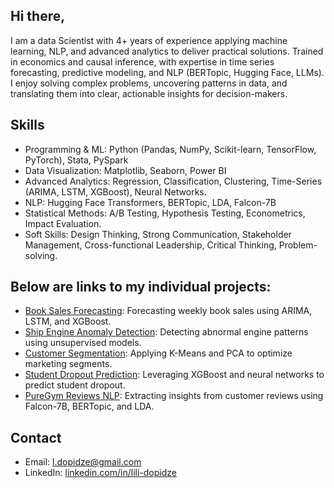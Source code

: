 ## Hi there, 

I am a data Scientist with 4+ years of experience applying machine learning, NLP, and advanced analytics to deliver practical solutions. Trained in economics and causal inference, with expertise in time series forecasting, predictive modeling, and NLP (BERTopic, Hugging Face, LLMs). I enjoy solving complex problems, uncovering patterns in data, and translating them into clear, actionable insights for decision-makers.

## Skills
- Programming & ML: Python (Pandas, NumPy, Scikit-learn, TensorFlow, PyTorch), Stata, PySpark
- Data Visualization: Matplotlib, Seaborn, Power BI
- Advanced Analytics: Regression, Classification, Clustering, Time-Series (ARIMA, LSTM, XGBoost), Neural Networks.
- NLP: Hugging Face Transformers, BERTopic, LDA, Falcon-7B
- Statistical Methods: A/B Testing, Hypothesis Testing, Econometrics, Impact Evaluation.
- Soft Skills: Design Thinking, Strong Communication, Stakeholder Management, Cross-functional Leadership, Critical Thinking, Problem-solving. 


## Below are links to my individual projects:

- [Book Sales Forecasting](https://github.com/LiliDopidze/book-sales-forecasting): Forecasting weekly book sales using ARIMA, LSTM, and XGBoost.  
- [Ship Engine Anomaly Detection](https://github.com/LiliDopidze/ship-engine-anomaly-detection): Detecting abnormal engine patterns using unsupervised models.  
- [Customer Segmentation](https://github.com/LiliDopidze/customer-segmentation): Applying K-Means and PCA to optimize marketing segments.  
- [Student Dropout Prediction](https://github.com/LiliDopidze/student-dropout-prediction): Leveraging XGBoost and neural networks to predict student dropout.  
- [PureGym Reviews NLP](https://github.com/LiliDopidze/puregym-reviews-nlp): Extracting insights from customer reviews using Falcon-7B, BERTopic, and LDA.  

## Contact
- Email: l.dopidze@gmail.com
- LinkedIn: [linkedin.com/in/lili-dopidze](https://www.linkedin.com/in/lili-dopidze)
